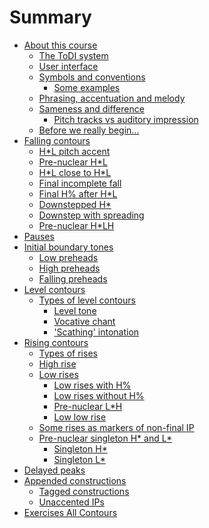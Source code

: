 # Summary

- [About this course]()
    - [The ToDI system](./0_about_this_course/0_1.md)
    - [User interface](./0_about_this_course/0_2.md)
    - [Symbols and conventions](./0_about_this_course/0_3.md)
      - [Some examples](./0_about_this_course/0_3_1.md)
    - [Phrasing, accentuation and melody](./0_about_this_course/0_4.md)
    - [Sameness and difference](./0_about_this_course/0_5.md)
      - [Pitch tracks vs auditory impression](./0_about_this_course/0_5_1.md)
    - [Before we really begin...](./0_about_this_course/0_6.md)
- [Falling contours]()
    - [H*L pitch accent](./1_falling_contours/1_1.md)
    - [Pre-nuclear H*L](./1_falling_contours/1_2.md)
    - [H\*L close to H\*L](./1_falling_contours/1_3.md)
    - [Final incomplete fall](./1_falling_contours/1_4.md)
    - [Final H% after H*L](./1_falling_contours/1_5.md)
    - [Downstepped H*](./1_falling_contours/1_6.md)
    - [Downstep with spreading](./1_falling_contours/1_7.md)
    - [Pre-nuclear H*LH](./1_falling_contours/1_8.md)
- [Pauses](./2_pauses/2.md)
- [Initial boundary tones]()
    - [Low preheads](./3_initial_boundary_tones/3_1.md)
    - [High preheads](./3_initial_boundary_tones/3_2.md)
    - [Falling preheads](./3_initial_boundary_tones/3_3.md)
- [Level contours]()
    - [Types of level contours](./4_level_contours/4_1.md)
        - [Level tone](./4_level_contours/4_1_1.md)
        - [Vocative chant](./4_level_contours/4_1_2.md)
        - ['Scathing' intonation](./4_level_contours/4_1_3.md)
- [Rising contours]()
    - [Types of rises](./5_rising_contours/5_1.md)
    - [High rise](./5_rising_contours/5_2.md)
    - [Low rises](./5_rising_contours/5_3.md) 
        - [Low rises with H%](./5_rising_contours/5_3_1.md)
        - [Low rises without H%](./5_rising_contours/5_3_2.md)
        - [Pre-nuclear L*H](./5_rising_contours/5_3_3.md)
        - [Low low rise](./5_rising_contours/5_3_4.md)
    - [Some rises as markers of non-final IP](./5_rising_contours/5_4.md)
    - [Pre-nuclear singleton H* and L*](./5_rising_contours/5_5.md)
        - [Singleton H*](./5_rising_contours/5_5_1.md) 
        - [Singleton L*](./5_rising_contours/5_5_2.md)
- [Delayed peaks](./6_delayed_peaks/6.md)
- [Appended constructions](./7_appended_constructions/7_0.md)
    - [Tagged constructions](./7_appended_constructions/7_1.md)
    - [Unaccented IPs](./7_appended_constructions/7_2.md)
- [Exercises All Contours]()

